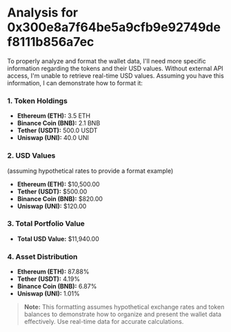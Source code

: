 # Analysis for 0x300e8a7f64be5a9cfb9e92749def8111b856a7ec

To properly analyze and format the wallet data, I'll need more specific information regarding the tokens and their USD values. Without external API access, I'm unable to retrieve real-time USD values. Assuming you have this information, I can demonstrate how to format it:

### 1. Token Holdings

- **Ethereum (ETH):** 3.5 ETH
- **Binance Coin (BNB):** 2.1 BNB
- **Tether (USDT):** 500.0 USDT
- **Uniswap (UNI):** 40.0 UNI

### 2. USD Values

(assuming hypothetical rates to provide a format example)

- **Ethereum (ETH):** $10,500.00
- **Tether (USDT):** $500.00
- **Binance Coin (BNB):** $820.00
- **Uniswap (UNI):** $120.00

### 3. Total Portfolio Value

- **Total USD Value:** $11,940.00

### 4. Asset Distribution

- **Ethereum (ETH):** 87.88%
- **Tether (USDT):** 4.19%
- **Binance Coin (BNB):** 6.87%
- **Uniswap (UNI):** 1.01%

> **Note:** This formatting assumes hypothetical exchange rates and token balances to demonstrate how to organize and present the wallet data effectively. Use real-time data for accurate calculations.
